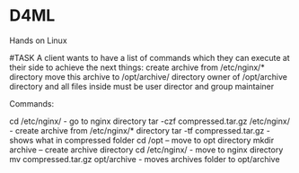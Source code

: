 # D4ML
Hands on Linux

#TASK
A client wants to have a list of commands which they can execute at their side to achieve the next things:
create archive from /etc/nginx/* directory
move this archive to /opt/archive/ directory
owner of /opt/archive directory and all files inside must be user director and group maintainer

Commands:

cd /etc/nginx/ - go to nginx directory
tar -czf compressed.tar.gz /etc/nginx/ - create archive from /etc/nginx/* directory
tar -tf compressed.tar.gz - shows what in compressed folder
cd /opt – move to opt directory
mkdir archive – create archive directory
cd /etc/nginx/ - move to nginx directory
mv compressed.tar.gz  opt/archive - moves archives folder to opt/archive
